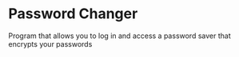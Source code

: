 # Password Changer
 Program that allows you to log in and access a password saver that encrypts your passwords
